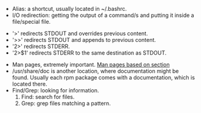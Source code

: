 - Alias: a shortcut, usually located in ~/.bashrc.
- I/O redirection: getting the output of a command/s and putting it inside a file/special file.
* '>' redirects STDOUT and overrides previous content.
* '>>' redirects STDOUT and appends to previous content.
* '2>' redirects STDERR.
* '2>$1' redirects STDERR to the same destination as STDOUT.
- Man pages, extremely important. [Man pages based on section](http://man7.org/linux/man-pages/)
- /usr/share/doc is another location, where documentation might be found. Usually each rpm package comes with a documentation, which is located there.
- Find/Grep: looking for information. 
    1. Find: search for files.
    2. Grep: grep files matching a pattern.
